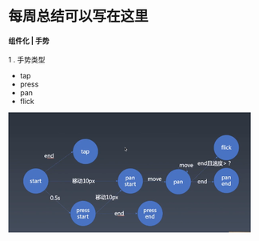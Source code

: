 # 每周总结可以写在这里

#### 组件化 | 手势

1 . 手势类型

* tap 
* press
* pan
* flick



![手势](https://raw.githubusercontent.com/volewu/Frontend-01-Template/master/week16/%E6%89%8B%E5%8A%BF.PNG)

